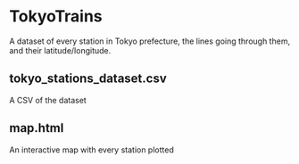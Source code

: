 # TokyoTrains
A dataset of every station in Tokyo prefecture, the lines going through them, and their latitude/longitude.

## tokyo_stations_dataset.csv
A CSV of the dataset

## map.html
An interactive map with every station plotted
